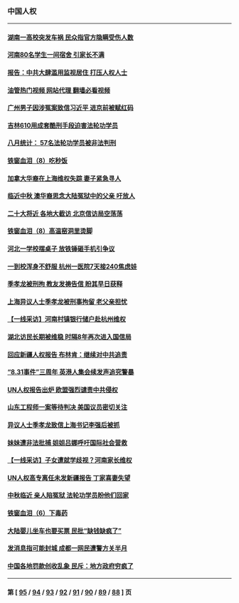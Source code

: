 ### 中国人权
---
#### [湖南一高校突发车祸 民众指官方隐瞒受伤人数](../../pages/ncid278/n13819708.md?09081245) 
#### [河南80名学生一间宿舍 引家长不满](../../pages/ncid278/n13819206.md?09081245) 
#### [报告：中共大肆滥用监视居住 打压人权人士](../../pages/ncid278/n13818714.md?09081245) 
#### [油管热门视频 网站代理 翻墙必看视频](http://209.222.30.114:81/youtube.html?09081245)
#### [广州男子因涉冤案致信习近平 进京前被赋红码](../../pages/ncid278/n13818724.md?09081245) 
#### [吉林610用成套酷刑手段迫害法轮功学员](../../pages/ncid278/n13814775.md?09081245) 
#### [八月统计： 57名法轮功学员被非法判刑](../../pages/ncid278/n13817356.md?09081245) 
#### [铁窗血泪（8）吃秒饭](../../pages/ncid278/n13813761.md?09081245) 
#### [加拿大华裔在上海维权失踪 妻子紧急寻人](../../pages/ncid278/n13817708.md?09081245) 
#### [临近中秋 澳华裔思念大陆冤狱中的父亲 吁放人](../../pages/ncid278/n13816551.md?09081245) 
#### [二十大将近 各地大截访 北京信访局空荡荡](../../pages/ncid278/n13816761.md?09081245) 
#### [铁窗血泪（8）高温窑洞里烫脚](../../pages/ncid278/n13816073.md?09081245) 
#### [河北一学校摆桌子 放铁锤砸手机引争议](../../pages/ncid278/n13816760.md?09081245) 
#### [一到校浑身不舒服 杭州一医院7天接240焦虑娃](../../pages/ncid278/n13816743.md?09081245) 
#### [季孝龙被刑拘 教友发祷告信 盼其早日获释](../../pages/ncid278/n13816586.md?09081245) 
#### [上海异议人士季孝龙被刑事拘留 老父亲担忧](../../pages/ncid278/n13816449.md?09081245) 
#### [【一线采访】河南村镇银行储户赴杭州维权](../../pages/ncid278/n13816151.md?09081245) 
#### [湖北访民长期被维稳 时隔8年再次进入国信局](../../pages/ncid278/n13816084.md?09081245) 
#### [回应新疆人权报告 布林肯：继续对中共追责](../../pages/ncid278/n13815660.md?09081245) 
#### [“8.31事件”三周年 英港人集会续发声追究警暴](../../pages/ncid278/n13815643.md?09081245) 
#### [UN人权报告出炉 欧盟强烈谴责中共侵权](../../pages/ncid278/n13815391.md?09081245) 
#### [山东工程师一案等待判决 美国议员密切关注](../../pages/ncid278/n13815065.md?09081245) 
#### [异议人士季孝龙致信上海书记李强后被抓](../../pages/ncid278/n13815171.md?09081245) 
#### [妹妹遭非法批捕 姐姐吕娜呼吁国际社会营救](../../pages/ncid278/n13814832.md?09081245) 
#### [【一线采访】子女遭就学歧视？河南家长维权](../../pages/ncid278/n13814638.md?09081245) 
#### [UN人权高专离任未发新疆报告 丁家喜妻失望](../../pages/ncid278/n13814673.md?09081245) 
#### [中秋临近 亲人陷冤狱 法轮功学员盼他们回家](../../pages/ncid278/n13814674.md?09081245) 
#### [铁窗血泪（6）下毒药](../../pages/ncid278/n13793192.md?09081245) 
#### [大陆婴儿坐车也要买票 民批“缺钱缺疯了”](../../pages/ncid278/n13814495.md?09081245) 
#### [发消息指可能封城 成都一网民遭警方关半月](../../pages/ncid278/n13814178.md?09081245) 
#### [中国各地罚款创收乱象 民斥：地方政府穷疯了](../../pages/ncid278/n13813735.md?09081245) 

---
#### 第 [ [95](./95.md?09081245) / [94](./94.md?09081245) / [93](./93.md?09081245) / [92](./92.md?09081245) / [91](./91.md?09081245) / [90](./90.md?09081245) / [89](./89.md?09081245) / [88](./88.md?09081245) ] 页

